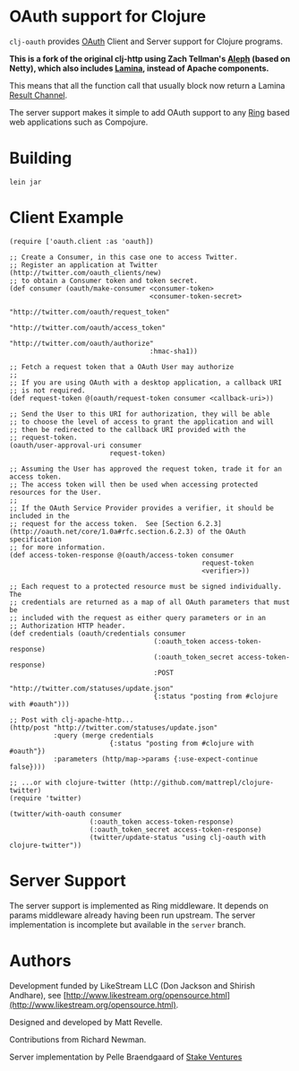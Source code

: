 # OAuth support for Clojure #

`clj-oauth` provides [OAuth](http://oauth.net) Client and Server support for Clojure programs.

**This is a fork of the original clj-http using Zach Tellman's
[Aleph](https://github.com/ztellman/aleph) (based on Netty), which
also includes [Lamina](https://github.com/ztellman/lamina), instead of
Apache components.**

This means that all the function call that usually
block now return a Lamina [Result Channel](https://github.com/ztellman/lamina/wiki/Result-Channels).

The server support makes it simple to add OAuth support to any
[Ring](http://github.com/mmcgrana/ring) based web applications such as
Compojure.

# Building #

`lein jar`

# Client Example #

    (require ['oauth.client :as 'oauth])

    ;; Create a Consumer, in this case one to access Twitter.
    ;; Register an application at Twitter (http://twitter.com/oauth_clients/new)
    ;; to obtain a Consumer token and token secret.
    (def consumer (oauth/make-consumer <consumer-token>
                                       <consumer-token-secret>
                                       "http://twitter.com/oauth/request_token"
                                       "http://twitter.com/oauth/access_token"
                                       "http://twitter.com/oauth/authorize"
                                       :hmac-sha1))

    ;; Fetch a request token that a OAuth User may authorize
    ;;
    ;; If you are using OAuth with a desktop application, a callback URI
    ;; is not required.
    (def request-token @(oauth/request-token consumer <callback-uri>))

    ;; Send the User to this URI for authorization, they will be able
    ;; to choose the level of access to grant the application and will
    ;; then be redirected to the callback URI provided with the
    ;; request-token.
    (oauth/user-approval-uri consumer
                             request-token)

    ;; Assuming the User has approved the request token, trade it for an access token.
    ;; The access token will then be used when accessing protected resources for the User.
    ;;
    ;; If the OAuth Service Provider provides a verifier, it should be included in the
    ;; request for the access token.  See [Section 6.2.3](http://oauth.net/core/1.0a#rfc.section.6.2.3) of the OAuth specification
    ;; for more information.
    (def access-token-response @(oauth/access-token consumer
                                                    request-token
                                                    <verifier>))

    ;; Each request to a protected resource must be signed individually.  The
    ;; credentials are returned as a map of all OAuth parameters that must be
    ;; included with the request as either query parameters or in an
    ;; Authorization HTTP header.
    (def credentials (oauth/credentials consumer
                                        (:oauth_token access-token-response)
                                        (:oauth_token_secret access-token-response)
                                        :POST
                                        "http://twitter.com/statuses/update.json"
                                        {:status "posting from #clojure with #oauth")))

    ;; Post with clj-apache-http...
    (http/post "http://twitter.com/statuses/update.json"
               :query (merge credentials
                             {:status "posting from #clojure with #oauth"})
               :parameters (http/map->params {:use-expect-continue false})))

    ;; ...or with clojure-twitter (http://github.com/mattrepl/clojure-twitter)
    (require 'twitter)

    (twitter/with-oauth consumer
                        (:oauth_token access-token-response)
                        (:oauth_token_secret access-token-response)
                        (twitter/update-status "using clj-oauth with clojure-twitter"))

# Server Support #

The server support is implemented as Ring middleware. It depends on
params middleware already having been run upstream.  The server
implementation is incomplete but available in the `server` branch.

# Authors #

Development funded by LikeStream LLC (Don Jackson and Shirish Andhare), see [http://www.likestream.org/opensource.html](http://www.likestream.org/opensource.html).

Designed and developed by Matt Revelle.

Contributions from Richard Newman.

Server implementation by Pelle Braendgaard of [Stake Ventures](http://stakeventures.com)
